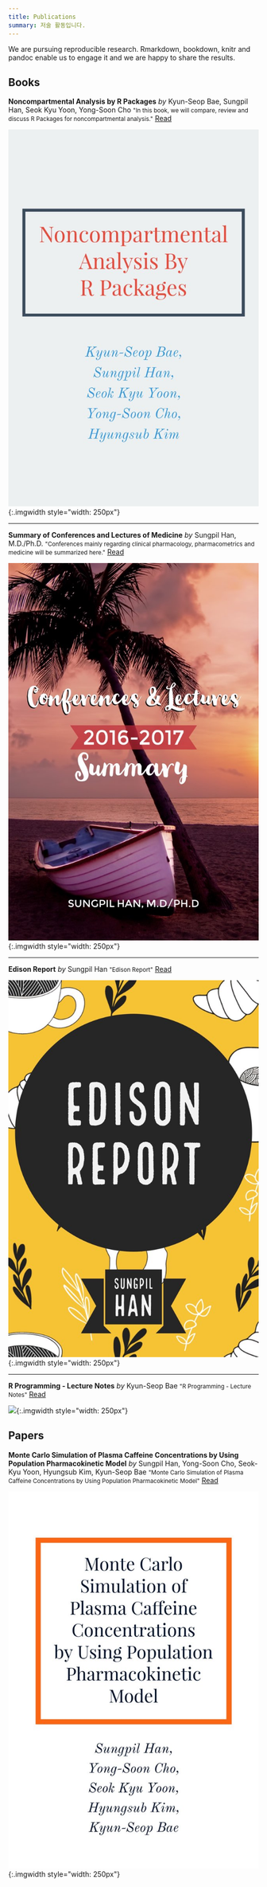 ```yaml
---
title: Publications
summary: 저술 활동입니다.
---
```




We are pursuing reproducible research. Rmarkdown, bookdown, knitr and pandoc enable us to engage it and we are happy to share the results.

## Books

**Noncompartmental Analysis by R Packages** *by* Kyun-Seop Bae, Sungpil Han, Seok Kyu Yoon, Yong-Soon Cho <small>"In this book, we will compare, review and discuss R Packages for noncompartmental analysis."</small>  [<i class="fa fa-book" aria-hidden="true"></i>Read](https://asancpt.github.io/pkrBook)


![](/img/nca_cover.jpg){:.imgwidth style="width: 250px"}

---

**Summary of Conferences and Lectures of Medicine** *by* Sungpil Han, M.D./Ph.D. <small>"Conferences mainly regarding clinical pharmacology, pharmacometrics and medicine will be summarized here."</small>  [<i class="fa fa-book" aria-hidden="true"></i>Read](https://shanmdphd.github.io/conferences)


![](/img/conferences_cover.jpg){:.imgwidth style="width: 250px"}

---

**Edison Report** *by* Sungpil Han <small>"Edison Report"</small>  [<i class="fa fa-book" aria-hidden="true"></i>Read](https://asancpt.github.io/EdisonReport)


![](/img/edison_cover.jpg){:.imgwidth style="width: 250px"}

---

**R Programming - Lecture Notes** *by* Kyun-Seop Bae <small>"R Programming - Lecture Notes"</small>  [<i class="fa fa-book" aria-hidden="true"></i>Read](https://asancpt.github.io/Rprogramming)


![](https://github.com/asancpt/Rprogramming/images/cover.jpg){:.imgwidth style="width: 250px"}


## Papers

**Monte Carlo Simulation of Plasma Caffeine Concentrations by Using Population Pharmacokinetic Model** *by* Sungpil Han, Yong-Soon Cho, Seok-Kyu Yoon, Hyungsub Kim, Kyun-Seop Bae <small>"Monte Carlo Simulation of Plasma Caffeine Concentrations by Using Population Pharmacokinetic Model"</small>  [<i class="fa fa-book" aria-hidden="true"></i>Read](https://asancpt.github.io/CaffeineEdison)


![](/img/caffeine_cover.jpg){:.imgwidth style="width: 250px"}


